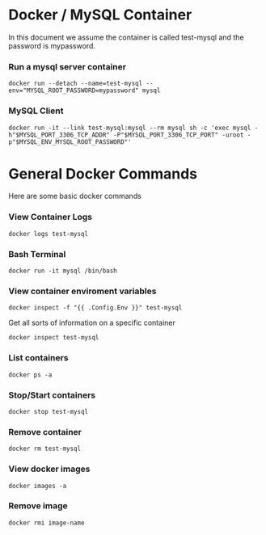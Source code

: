 # Docker / MySQL Container

In this document we assume the container is called test-mysql and the password is mypassword.

### Run a mysql server container

`docker run --detach --name=test-mysql --env="MYSQL_ROOT_PASSWORD=mypassword" mysql`

### MySQL Client

`docker run -it --link test-mysql:mysql --rm mysql sh -c 'exec mysql -h"$MYSQL_PORT_3306_TCP_ADDR" -P"$MYSQL_PORT_3306_TCP_PORT" -uroot -p"$MYSQL_ENV_MYSQL_ROOT_PASSWORD"'`

# General Docker Commands

Here are some basic docker commands

### View Container Logs

`docker logs test-mysql`

### Bash Terminal

`docker run -it mysql /bin/bash`


### View container enviroment variables

`docker inspect -f "{{ .Config.Env }}" test-mysql`

Get all sorts of information on a specific container

`docker inspect test-mysql`

### List containers

`docker ps -a`

### Stop/Start containers

`docker stop test-mysql`

### Remove container

`docker rm test-mysql`

### View docker images

`docker images -a`

### Remove image

`docker rmi image-name`

